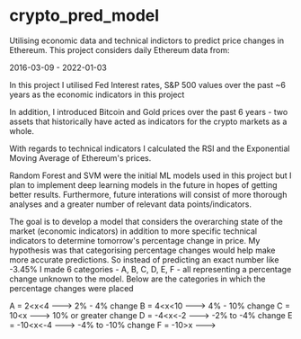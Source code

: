 # crypto_pred_model
Utilising economic data and technical indictors to predict price changes in Ethereum. This project considers daily Ethereum data from:

2016-03-09 - 2022-01-03


In this project I utilised Fed Interest rates, S&P 500 values over the past ~6 years as the economic indicators in this project

In addition, I introduced Bitcoin and Gold prices over the past 6 years - two assets that historically have acted as indicators 
for the crypto markets as a whole.

With regards to technical indicators I calculated the RSI and the Exponential Moving Average of Ethereum's prices.

Random Forest and SVM were the initial ML models used in this project but I plan to implement deep learning models in the future
in hopes of getting better results. Furthermore, future interations will consist of more thorough analyses and a greater number of
relevant data points/indicators.

The goal is to develop a model that considers the overarching state of the market (economic indicators) in addition to more specific 
technical indicators to determine tomorrow's percentage change in price. My hypothesis was that categorising percentage changes would
help make more accurate predictions. So instead of predicting an exact number like -3.45% I made 6 categories - A, B, C, D, E, F - all
representing a percentage change unknown to the model. Below are the categories in which the percentage changes were placed

  A = 2<x<4 ---> 2% - 4% change
	B = 4<x<10 ---> 4% - 10% change
	C = 10<x ---> 10% or greater change
	D = -4<x<-2 ---> -2% to -4% change 
	E = -10<x<-4 ---> -4% to -10% change
	F = -10>x --->

